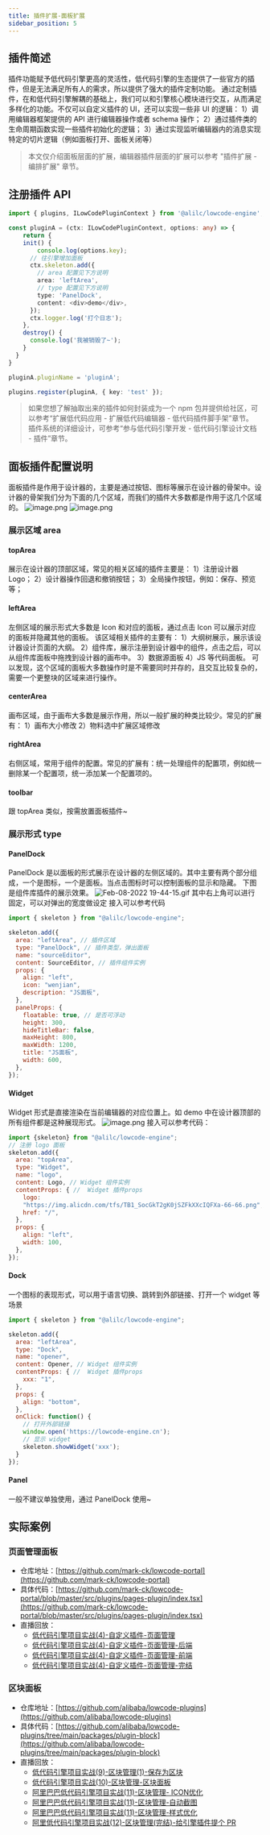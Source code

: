 ```yaml
---
title: 插件扩展-面板扩展
sidebar_position: 5
---
```

## 插件简述
插件功能赋予低代码引擎更高的灵活性，低代码引擎的生态提供了一些官方的插件，但是无法满足所有人的需求，所以提供了强大的插件定制功能。
通过定制插件，在和低代码引擎解耦的基础上，我们可以和引擎核心模块进行交互，从而满足多样化的功能。不仅可以自定义插件的 UI，还可以实现一些非 UI 的逻辑：
1）调用编辑器框架提供的 API 进行编辑器操作或者 schema 操作；
2）通过插件类的生命周期函数实现一些插件初始化的逻辑；
3）通过实现监听编辑器内的消息实现特定的切片逻辑（例如面板打开、面板关闭等）
> 本文仅介绍面板层面的扩展，编辑器插件层面的扩展可以参考 "插件扩展 - 编排扩展" 章节。

## 注册插件 API
```typescript
import { plugins, ILowCodePluginContext } from '@alilc/lowcode-engine';

const pluginA = (ctx: ILowCodePluginContext, options: any) => {
	return {
    init() {
    	console.log(options.key);
      // 往引擎增加面板
      ctx.skeleton.add({
        // area 配置见下方说明
        area: 'leftArea',
        // type 配置见下方说明
        type: 'PanelDock',
        content: <div>demo</div>,
      });
      ctx.logger.log('打个日志');
    },
    destroy() {
      console.log('我被销毁了~');
    }
  }
}

pluginA.pluginName = 'pluginA';

plugins.register(pluginA, { key: 'test' });
```
> 如果您想了解抽取出来的插件如何封装成为一个 npm 包并提供给社区，可以参考“扩展低代码应用 - 扩展低代码编辑器 - 低代码插件脚手架”章节。
插件系统的详细设计，可参考“参与低代码引擎开发 - 低代码引擎设计文档 - 插件”章节。

## 面板插件配置说明
面板插件是作用于设计器的，主要是通过按钮、图标等展示在设计器的骨架中。设计器的骨架我们分为下面的几个区域，而我们的插件大多数都是作用于这几个区域的。
![image.png](https://cdn.nlark.com/yuque/0/2022/png/242652/1644393006009-165e36cd-fa7b-4ee0-b3e3-dc7ba9d80d55.png#averageHue=%237cac76&clientId=u45843f36-7f71-4&crop=0&crop=0&crop=1&crop=1&from=paste&height=608&id=u9e018f89&margin=%5Bobject%20Object%5D&name=image.png&originHeight=1080&originWidth=1920&originalType=binary&ratio=1&rotation=0&showTitle=false&size=149463&status=done&style=stroke&taskId=u74f952e4-c783-47ae-b11c-be48d3c52be&title=&width=1080)
![image.png](https://cdn.nlark.com/yuque/0/2022/png/242652/1644320581783-b8fcd29c-45c2-48df-be2c-7101b12474e3.png#averageHue=%23edf6d4&clientId=u221f0bd4-c19e-4&crop=0&crop=0&crop=1&crop=1&from=paste&height=580&id=ixlrN&margin=%5Bobject%20Object%5D&name=image.png&originHeight=1648&originWidth=3068&originalType=binary&ratio=1&rotation=0&showTitle=false&size=165621&status=done&style=stroke&taskId=u030d9faf-015f-4475-b34a-ba1fbf8868b&title=&width=1080)
### 展示区域 area
#### topArea
展示在设计器的顶部区域，常见的相关区域的插件主要是：
1）注册设计器 Logo；
2）设计器操作回退和撤销按钮；
3）全局操作按钮，例如：保存、预览等；
#### leftArea
左侧区域的展示形式大多数是 Icon 和对应的面板，通过点击 Icon 可以展示对应的面板并隐藏其他的面板。
该区域相关插件的主要有：
1）大纲树展示，展示该设计器设计页面的大纲。
2）组件库，展示注册到设计器中的组件，点击之后，可以从组件库面板中拖拽到设计器的画布中。
3）数据源面板
4）JS 等代码面板。
可以发现，这个区域的面板大多数操作时是不需要同时并存的，且交互比较复杂的，需要一个更整块的区域来进行操作。
#### centerArea
画布区域，由于画布大多数是展示作用，所以一般扩展的种类比较少。常见的扩展有：
1）画布大小修改
2）物料选中扩展区域修改
#### rightArea
右侧区域，常用于组件的配置。常见的扩展有：统一处理组件的配置项，例如统一删除某一个配置项，统一添加某一个配置项的。
#### toolbar
跟 topArea 类似，按需放置面板插件~
### 展示形式 type
#### PanelDock
PanelDock 是以面板的形式展示在设计器的左侧区域的。其中主要有两个部分组成，一个是图标，一个是面板。当点击图标时可以控制面板的显示和隐藏。
下图是组件库插件的展示效果。
![Feb-08-2022 19-44-15.gif](https://cdn.nlark.com/yuque/0/2022/gif/242652/1644320663827-ee9c54a1-f684-40e2-8a6b-875103d04b31.gif#averageHue=%23eaf6d2&clientId=u221f0bd4-c19e-4&crop=0&crop=0&crop=1&crop=1&from=paste&height=555&id=u5292d9cc&margin=%5Bobject%20Object%5D&name=Feb-08-2022%2019-44-15.gif&originHeight=790&originWidth=1536&originalType=binary&ratio=1&rotation=0&showTitle=false&size=1381641&status=done&style=stroke&taskId=ub28a13a4-3d80-4a02-bcaa-cc9d6127243&title=&width=1080)
其中右上角可以进行固定，可以对弹出的宽度做设定
接入可以参考代码
```javascript
import { skeleton } from "@alilc/lowcode-engine";

skeleton.add({
  area: "leftArea", // 插件区域
  type: "PanelDock", // 插件类型，弹出面板
  name: "sourceEditor",
  content: SourceEditor, // 插件组件实例
  props: {
    align: "left",
    icon: "wenjian",
    description: "JS面板",
  },
  panelProps: {
    floatable: true, // 是否可浮动
    height: 300,
    hideTitleBar: false,
    maxHeight: 800,
    maxWidth: 1200,
    title: "JS面板",
    width: 600,
  },
});
```
#### Widget
Widget 形式是直接渲染在当前编辑器的对应位置上。如 demo 中在设计器顶部的所有组件都是这种展现形式。
![image.png](https://cdn.nlark.com/yuque/0/2022/png/242652/1644320068765-47efc836-30c2-452f-8104-b98b1ea3533d.png#averageHue=%23fefefb&clientId=u221f0bd4-c19e-4&crop=0&crop=0&crop=1&crop=1&from=paste&height=51&id=u68c58cad&margin=%5Bobject%20Object%5D&name=image.png&originHeight=94&originWidth=1988&originalType=binary&ratio=1&rotation=0&showTitle=false&size=58410&status=done&style=stroke&taskId=u4eadd643-2e63-4be7-8736-b27b9c82b81&title=&width=1080)
接入可以参考代码：
```javascript
import {skeleton} from "@alilc/lowcode-engine";
// 注册 logo 面板
skeleton.add({
  area: "topArea",
  type: "Widget",
  name: "logo",
  content: Logo, // Widget 组件实例
  contentProps: { //  Widget 插件props
    logo:
    "https://img.alicdn.com/tfs/TB1_SocGkT2gK0jSZFkXXcIQFXa-66-66.png",
    href: "/",
  },
  props: {
    align: "left",
    width: 100,
  },
});
```
#### Dock
一个图标的表现形式，可以用于语言切换、跳转到外部链接、打开一个 widget 等场景
```javascript
import { skeleton } from "@alilc/lowcode-engine";

skeleton.add({
  area: "leftArea",
  type: "Dock",
  name: "opener",
  content: Opener, // Widget 组件实例
  contentProps: { //  Widget 插件props
    xxx: "1",
  },
  props: {
    align: "bottom",
  },
  onClick: function() {
    // 打开外部链接
    window.open('https://lowcode-engine.cn');
    // 显示 widget
    skeleton.showWidget('xxx');
  }
});
```
#### Panel
一般不建议单独使用，通过 PanelDock 使用~
## 实际案例
### 页面管理面板

- 仓库地址：[https://github.com/mark-ck/lowcode-portal](https://github.com/mark-ck/lowcode-portal)
- 具体代码：[https://github.com/mark-ck/lowcode-portal/blob/master/src/plugins/pages-plugin/index.tsx](https://github.com/mark-ck/lowcode-portal/blob/master/src/plugins/pages-plugin/index.tsx)
- 直播回放：
   - [低代码引擎项目实战(4)-自定义插件-页面管理](https://www.bilibili.com/video/BV17a411i73f/)
   - [低代码引擎项目实战(4)-自定义插件-页面管理-后端](https://www.bilibili.com/video/BV1uZ4y1U7Ly/)
   - [低代码引擎项目实战(4)-自定义插件-页面管理-前端](https://www.bilibili.com/video/BV1Yq4y1a74P/)
   - [低代码引擎项目实战(4)-自定义插件-页面管理-完结](https://www.bilibili.com/video/BV13Y4y1e7EV/)
### 区块面板

- 仓库地址：[https://github.com/alibaba/lowcode-plugins](https://github.com/alibaba/lowcode-plugins)
- 具体代码：[https://github.com/alibaba/lowcode-plugins/tree/main/packages/plugin-block](https://github.com/alibaba/lowcode-plugins/tree/main/packages/plugin-block)
- 直播回放：
   - [低代码引擎项目实战(9)-区块管理(1)-保存为区块](https://www.bilibili.com/video/BV1YF411M7RK/)
   - [低代码引擎项目实战(10)-区块管理-区块面板](https://www.bilibili.com/video/BV1FB4y1S7tu/)
   - [阿里巴巴低代码引擎项目实战(11)-区块管理- ICON优化](https://www.bilibili.com/video/BV1zr4y1H7Km/)
   - [阿里巴巴低代码引擎项目实战(11)-区块管理-自动截图](https://www.bilibili.com/video/BV1GZ4y117VH/)
   - [阿里巴巴低代码引擎项目实战(11)-区块管理-样式优化](https://www.bilibili.com/video/BV1Pi4y1S7ZT/)
   - [阿里低代码引擎项目实战(12)-区块管理(完结)-给引擎插件提个 PR](https://www.bilibili.com/video/BV1hB4y1277o/)
